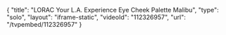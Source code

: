 {
    "title": "LORAC Your L.A. Experience Eye   Cheek Palette  Malibu",
    "type": "solo",
    "layout": "iframe-static",
    "videoId": "112326957",
    "url": "\/tvpembed\/112326957"
}